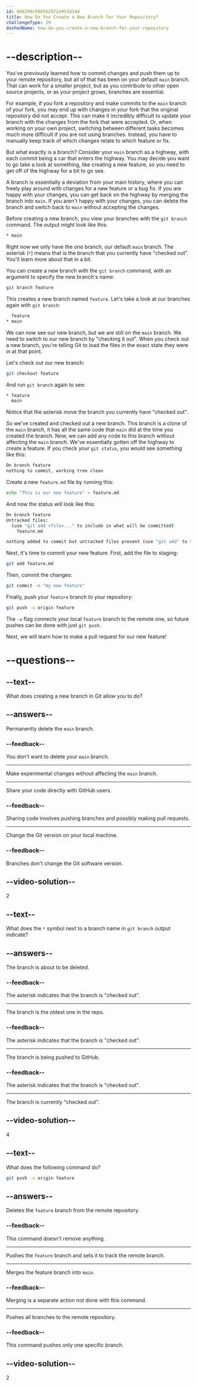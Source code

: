 ```yaml
---
id: 688290c998562972e953d34d
title: How Do You Create a New Branch for Your Repository?
challengeType: 19
dashedName: how-do-you-create-a-new-branch-for-your-repository
---
```


# --description--

You've previously learned how to commit changes and push them up to your remote repository, but all of that has been on your default `main` branch. That can work for a smaller project, but as you contribute to other open source projects, or as your project grows, branches are essential.

For example, if you fork a repository and make commits to the `main` branch of your fork, you may end up with changes in your fork that the original repository did not accept. This can make it incredibly difficult to update your branch with the changes from the fork that were accepted. Or, when working on your own project, switching between different tasks becomes much more difficult if you are not using branches. Instead, you have to manually keep track of which changes relate to which feature or fix.

But what exactly is a branch? Consider your `main` branch as a highway, with each commit being a car that enters the highway. You may decide you want to go take a look at something, like creating a new feature, so you need to get off of the highway for a bit to go see.

A branch is essentially a deviation from your main history, where you can freely play around with changes for a new feature or a bug fix. If you are happy with your changes, you can get back on the highway by merging the branch into `main`. If you aren't happy with your changes, you can delete the branch and switch back to `main` without accepting the changes.

Before creating a new branch, you view your branches with the `git branch` command. The output might look like this:

```sh
* main
```

Right now we only have the one branch, our default `main` branch. The asterisk (`*`) means that is the branch that you currently have "checked out". You'll learn more about that in a bit.

You can create a new branch with the `git branch` command, with an argument to specify the new branch's name:

```sh
git branch feature
```

This creates a new branch named `feature`. Let's take a look at our branches again with `git branch`:

```sh
  feature
* main
```

We can now see our new branch, but we are still on the `main` branch. We need to switch to our new branch by "checking it out". When you check out a new branch, you're telling Git to load the files in the exact state they were in at that point.

Let's check out our new branch:

```sh
git checkout feature
```

And run `git branch` again to see:

```sh
* feature
  main
```

Notice that the asterisk move the branch you currently have "checked out".

So we've created and checked out a new branch. This branch is a clone of the `main` branch, it has all the same code that `main` did at the time you created the branch. Now, we can add any code to this branch without affecting the `main` branch. We've essentially gotten off the highway to create a feature. If you check your `git status`, you would see something like this:

```sh
On branch feature
nothing to commit, working tree clean
```

Create a new `feature.md` file by running this:

```sh
echo "This is our new feature" > feature.md
```

And now the status will look like this:

```sh
On branch feature
Untracked files:
  (use "git add <file>..." to include in what will be committed)
	feature.md

nothing added to commit but untracked files present (use "git add" to track)
```

Next, it's time to commit your new feature. First, add the file to staging:

```sh
git add feature.md
```

Then, commit the changes:

```sh
git commit -m "my new feature"
```

Finally, push your `feature` branch to your repository:

```sh
git push -u origin feature
```

The `-u` flag connects your local `feature` branch to the remote one, so future pushes can be done with just `git push`.

Next, we will learn how to make a pull request for our new feature!

# --questions--

## --text--

What does creating a new branch in Git allow you to do?

## --answers--

Permanently delete the `main` branch.

### --feedback--

You don't want to delete your `main` branch.

---

Make experimental changes without affecting the `main` branch.

---

Share your code directly with GitHub users.

### --feedback--

Sharing code involves pushing branches and possibly making pull requests.

---

Change the Git version on your local machine.

### --feedback--

Branches don't change the Git software version.

## --video-solution--

2

## --text--

What does the `*` symbol next to a branch name in `git branch` output indicate?

## --answers--

The branch is about to be deleted.

### --feedback--

The asterisk indicates that the branch is "checked out".

---

The branch is the oldest one in the repo.

### --feedback--

The asterisk indicates that the branch is "checked out".

---

The branch is being pushed to GitHub.

### --feedback--

The asterisk indicates that the branch is "checked out".

---

The branch is currently "checked out".

## --video-solution--

4

## --text--

What does the following command do?

```sh
git push -u origin feature
```

## --answers--

Deletes the `feature` branch from the remote repository.

### --feedback--

This command doesn't remove anything.

---

Pushes the `feature` branch and sets it to track the remote branch.

---

Merges the feature branch into `main`.

### --feedback--

Merging is a separate action not done with this command.

---

Pushes all branches to the remote repository.

### --feedback--

This command pushes only one specific branch.

## --video-solution--

2
